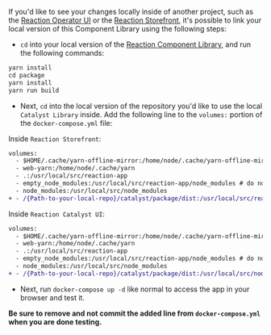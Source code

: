 If you'd like to see your changes locally inside of another project, such as the [Reaction Operator UI](https://github.com/reactioncommerce/reaction) or the [Reaction Storefront](https://github.com/reactioncommerce/reaction-next-starterkit), it's possible to link your local version of this Component Library using the following steps:

- `cd` into your local version of the [Reaction Component Library](https://github.com/reactioncommerce/reaction-component-library), and run the following commands:

```diff
yarn install
cd package
yarn install
yarn run build
```

- Next, `cd` into the local version of the repository you'd like to use the local `Catalyst Library` inside. Add the following line to the `volumes:` portion of the `docker-compose.yml` file:

Inside `Reaction Storefront`:

```diff
volumes:
  - $HOME/.cache/yarn-offline-mirror:/home/node/.cache/yarn-offline-mirror
  - web-yarn:/home/node/.cache/yarn
  - .:/usr/local/src/reaction-app
  - empty_node_modules:/usr/local/src/reaction-app/node_modules # do not link node_modules in, and persist it between dc up runs
  - node_modules:/usr/local/src/node_modules
+ - /{Path-to-your-local-repo}/catalyst/package/dist:/usr/local/src/reaction-app/node_modules/@reactioncommerce/catalyst
```

Inside `Reaction Catalyst UI`:
```diff
volumes:
  - $HOME/.cache/yarn-offline-mirror:/home/node/.cache/yarn-offline-mirror
  - web-yarn:/home/node/.cache/yarn
  - .:/usr/local/src/reaction-app
  - empty_node_modules:/usr/local/src/reaction-app/node_modules # do not link node_modules in, and persist it between dc up runs
  - node_modules:/usr/local/src/node_modules
+ - /{Path-to-your-local-repo}/catalyst/package/dist:/usr/local/src/node_modules/@reactioncommerce/catalyst
```

- Next, run `docker-compose up -d` like normal to access the app in your browser and test it.

**Be sure to remove and not commit the added line from `docker-compose.yml` when you are done testing.**
